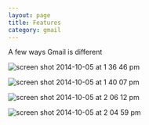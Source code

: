 ```yaml
---
layout: page
title: Features
category: gmail
---
```

A few ways Gmail is different

![screen shot 2014-10-05 at 1 36 46 pm](https://cloud.githubusercontent.com/assets/6171781/4519305/49c05828-4cb6-11e4-894c-923cfd5083e1.png)

![screen shot 2014-10-05 at 1 40 07 pm](https://cloud.githubusercontent.com/assets/6171781/4519331/bfba02d6-4cb6-11e4-96ab-13b7f88f75ff.png)

![screen shot 2014-10-05 at 2 06 12 pm](https://cloud.githubusercontent.com/assets/6171781/4519415/557cc300-4cba-11e4-9967-51bfabed298a.png)

![screen shot 2014-10-05 at 2 04 59 pm](https://cloud.githubusercontent.com/assets/6171781/4519412/39f41bb0-4cba-11e4-84ff-1307042fe5b8.png)




